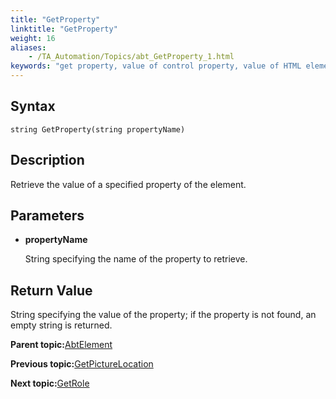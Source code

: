 ```yaml
--- 
title: "GetProperty"
linktitle: "GetProperty"
weight: 16
aliases: 
    - /TA_Automation/Topics/abt_GetProperty_1.html
keywords: "get property, value of control property, value of HTML element property"
---
```


## Syntax

`string GetProperty(string propertyName)`

## Description

Retrieve the value of a specified property of the element.

## Parameters

-   **propertyName**

    String specifying the name of the property to retrieve.


## Return Value

String specifying the value of the property; if the property is not found, an empty string is returned.

**Parent topic:**[AbtElement](/TA_Automation/Topics/abt_AbtElement.html)

**Previous topic:**[GetPictureLocation](/TA_Automation/Topics/abt_AbtGetPictureLocation_AbtElement.html)

**Next topic:**[GetRole](/TA_Automation/Topics/abt_GetRole_1.html)

